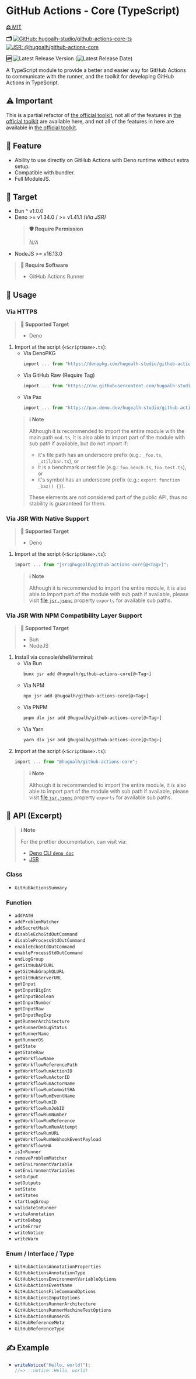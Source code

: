 # GitHub Actions - Core (TypeScript)

[**⚖️** MIT](./LICENSE.md)

**🗂️**
[![GitHub: hugoalh-studio/github-actions-core-ts](https://img.shields.io/badge/hugoalh--studio/github--actions--core--ts-181717?logo=github&logoColor=ffffff&style=flat "GitHub: hugoalh-studio/github-actions-core-ts")](https://github.com/hugoalh-studio/github-actions-core-ts)
[![JSR: @hugoalh/github-actions-core](https://img.shields.io/badge/JSR-@hugoalh/github--actions--core-F7DF1E?labelColor=F7DF1E&logoColor=000000&style=flat "JSR: @hugoalh/github-actions-core")](https://jsr.io/@hugoalh/github-actions-core)

**🆙** ![Latest Release Version](https://img.shields.io/github/release/hugoalh-studio/github-actions-core-ts?sort=semver&color=2187C0&label=&style=flat "Latest Release Version") (![Latest Release Date](https://img.shields.io/github/release-date/hugoalh-studio/github-actions-core-ts?color=2187C0&label=&style=flat "Latest Release Date"))

A TypeScript module to provide a better and easier way for GitHub Actions to communicate with the runner, and the toolkit for developing GitHub Actions in TypeScript.

## ⚠️ Important

[official-toolkit]: https://github.com/actions/toolkit

This is a partial refactor of [the official toolkit][official-toolkit], not all of the features in [the official toolkit][official-toolkit] are available here, and not all of the features in here are available in [the official toolkit][official-toolkit].

## 🌟 Feature

- Ability to use directly on GitHub Actions with Deno runtime without extra setup.
- Compatible with bundler.
- Full ModuleJS.

## 🎯 Target

- Bun ^ v1.0.0
- Deno >= v1.34.0 / >= v1.41.1 *(Via JSR)*
  > **🛡️ Require Permission**
  >
  > *N/A*
- NodeJS >= v16.13.0

> **💽 Require Software**
>
> - GitHub Actions Runner

## 🔰 Usage

### Via HTTPS

> **🎯 Supported Target**
>
> - Deno

1. Import at the script (`<ScriptName>.ts`):
    - Via DenoPKG
      ```ts
      import ... from "https://denopkg.com/hugoalh-studio/github-actions-core-ts[@<Tag>]/mod.ts";
      ```
    - Via GitHub Raw (Require Tag)
      ```ts
      import ... from "https://raw.githubusercontent.com/hugoalh-studio/github-actions-core-ts/<Tag>/mod.ts";
      ```
    - Via Pax
      ```ts
      import ... from "https://pax.deno.dev/hugoalh-studio/github-actions-core-ts[@<Tag>]/mod.ts";
      ```
    > **ℹ️ Note**
    >
    > Although it is recommended to import the entire module with the main path `mod.ts`, it is also able to import part of the module with sub path if available, but do not import if:
    >
    > - it's file path has an underscore prefix (e.g.: `_foo.ts`, `_util/bar.ts`), or
    > - it is a benchmark or test file (e.g.: `foo.bench.ts`, `foo.test.ts`), or
    > - it's symbol has an underscore prefix (e.g.: `export function _baz() {}`).
    >
    > These elements are not considered part of the public API, thus no stability is guaranteed for them.

### Via JSR With Native Support

> **🎯 Supported Target**
>
> - Deno

1. Import at the script (`<ScriptName>.ts`):
    ```ts
    import ... from "jsr:@hugoalh/github-actions-core[@<Tag>]";
    ```
    > **ℹ️ Note**
    >
    > Although it is recommended to import the entire module, it is also able to import part of the module with sub path if available, please visit [file `jsr.jsonc`](./jsr.jsonc) property `exports` for available sub paths.

### Via JSR With NPM Compatibility Layer Support

> **🎯 Supported Target**
>
> - Bun
> - NodeJS

1. Install via console/shell/terminal:
    - Via Bun
      ```sh
      bunx jsr add @hugoalh/github-actions-core[@<Tag>]
      ```
    - Via NPM
      ```sh
      npx jsr add @hugoalh/github-actions-core[@<Tag>]
      ```
    - Via PNPM
      ```sh
      pnpm dlx jsr add @hugoalh/github-actions-core[@<Tag>]
      ```
    - Via Yarn
      ```sh
      yarn dlx jsr add @hugoalh/github-actions-core[@<Tag>]
      ```
2. Import at the script (`<ScriptName>.ts`):
    ```ts
    import ... from "@hugoalh/github-actions-core";
    ```
    > **ℹ️ Note**
    >
    > Although it is recommended to import the entire module, it is also able to import part of the module with sub path if available, please visit [file `jsr.jsonc`](./jsr.jsonc) property `exports` for available sub paths.

## 🧩 API (Excerpt)

> **ℹ️ Note**
>
> For the prettier documentation, can visit via:
>
> - [Deno CLI `deno doc`](https://deno.land/manual/tools/documentation_generator)
> - [JSR](https://jsr.io/@hugoalh/github-actions-core)

### Class

- `GitHubActionsSummary`

### Function

- `addPATH`
- `addProblemMatcher`
- `addSecretMask`
- `disableEchoStdOutCommand`
- `disableProcessStdOutCommand`
- `enableEchoStdOutCommand`
- `enableProcessStdOutCommand`
- `endLogGroup`
- `getGitHubAPIURL`
- `getGitHubGraphQLURL`
- `getGitHubServerURL`
- `getInput`
- `getInputBigInt`
- `getInputBoolean`
- `getInputNumber`
- `getInputRaw`
- `getInputRegExp`
- `getRunnerArchitecture`
- `getRunnerDebugStatus`
- `getRunnerName`
- `getRunnerOS`
- `getState`
- `getStateRaw`
- `getWorkflowName`
- `getWorkflowReferencePath`
- `getWorkflowRunActionID`
- `getWorkflowRunActorID`
- `getWorkflowRunActorName`
- `getWorkflowRunCommitSHA`
- `getWorkflowRunEventName`
- `getWorkflowRunID`
- `getWorkflowRunJobID`
- `getWorkflowRunNumber`
- `getWorkflowRunReference`
- `getWorkflowRunRunAttempt`
- `getWorkflowRunURL`
- `getWorkflowRunWebhookEventPayload`
- `getWorkflowSHA`
- `isInRunner`
- `removeProblemMatcher`
- `setEnvironmentVariable`
- `setEnvironmentVariables`
- `setOutput`
- `setOutputs`
- `setState`
- `setStates`
- `startLogGroup`
- `validateInRunner`
- `writeAnnotation`
- `writeDebug`
- `writeError`
- `writeNotice`
- `writeWarn`

### Enum / Interface / Type

- `GitHubActionsAnnotationProperties`
- `GitHubActionsAnnotationType`
- `GitHubActionsEnvironmentVariableOptions`
- `GitHubActionsEventName`
- `GitHubActionsFileCommandOptions`
- `GitHubActionsInputOptions`
- `GitHubActionsRunnerArchitecture`
- `GitHubActionsRunnerMachineTestOptions`
- `GitHubActionsRunnerOS`
- `GitHubReferenceMeta`
- `GitHubReferenceType`

## ✍️ Example

- ```ts
  writeNotice("Hello, world!");
  //=> ::notice::Hello, world!
  ```
